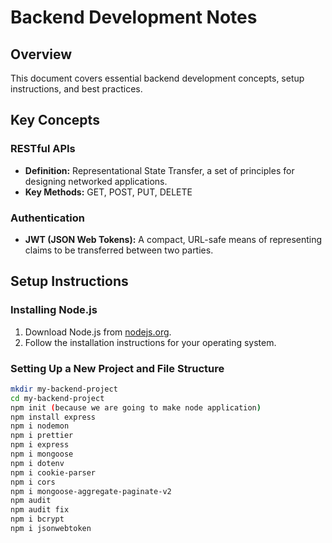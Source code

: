 # Backend Development Notes

## Overview
This document covers essential backend development concepts, setup instructions, and best practices.

## Key Concepts

### RESTful APIs
- **Definition:** Representational State Transfer, a set of principles for designing networked applications.
- **Key Methods:** GET, POST, PUT, DELETE

### Authentication
- **JWT (JSON Web Tokens):** A compact, URL-safe means of representing claims to be transferred between two parties.

## Setup Instructions

### Installing Node.js
1. Download Node.js from [nodejs.org](https://nodejs.org/).
2. Follow the installation instructions for your operating system.

### Setting Up a New Project and File Structure
```bash
mkdir my-backend-project
cd my-backend-project
npm init (because we are going to make node application)
npm install express
npm i nodemon
npm i prettier
npm i express
npm i mongoose
npm i dotenv
npm i cookie-parser
npm i cors
npm i mongoose-aggregate-paginate-v2
npm audit
npm audit fix
npm i bcrypt
npm i jsonwebtoken
